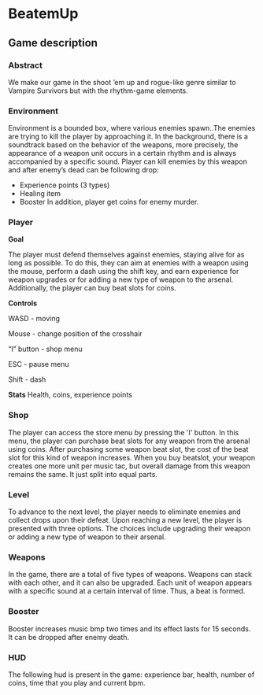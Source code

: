 # BeatemUp
## Game description
### Abstract
We make our game in the shoot ’em up and rogue-like genre similar to Vampire Survivors but with the rhythm-game elements.

### Environment
Environment is a bounded box, where various enemies spawn..The enemies are trying to kill the player by approaching it. In the background, there is a soundtrack based on the behavior of the weapons, more precisely, the appearance of a weapon unit occurs in a certain rhythm and is always accompanied by a specific sound. Player can kill enemies by this weapon and after enemy’s dead can be following drop:
- Experience points (3 types)
- Healing item
- Booster
In addition, player get coins for enemy murder. 

### Player
**Goal**


The player must defend themselves against enemies, staying alive for as long as possible. To do this, they can aim at enemies with a weapon using the mouse, perform a dash using the shift key, and earn experience for weapon upgrades or for adding a new type of weapon to the arsenal. Additionally, the player can buy beat slots for coins.

**Controls**


WASD -  moving 

Mouse - change position of the crosshair

“I” button - shop menu

ESC - pause menu

Shift - dash

**Stats**
Health, coins, experience points

### Shop
The player can access the store menu by pressing the 'I' button. In this menu, the player can purchase beat slots for any weapon from the arsenal using coins. After purchasing some weapon beat slot, the cost of the beat slot for this kind of weapon increases. When you buy beatslot, your weapon creates one more unit per music tac, but overall damage from this weapon remains the same. It just split into equal parts.

### Level
To advance to the next level, the player needs to eliminate enemies and collect drops upon their defeat. Upon reaching a new level, the player is presented with three options. The choices include upgrading their weapon or adding a new type of weapon to their arsenal.

### Weapons
In the game, there are a total of five types of weapons. Weapons can stack with each other, and it can also be upgraded. Each unit of weapon appears with a specific sound at a certain interval of time. Thus, a beat is formed.

### Booster
Booster increases music bmp two times and its effect lasts for 15 seconds. It can be dropped after enemy death.

### HUD
The following hud is present in the game: experience bar, health, number of coins, time that you play and current bpm.

